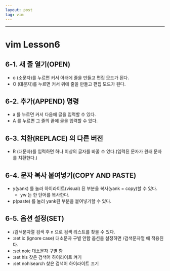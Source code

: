 ```yaml
---
layout: post
tag: vim
---
```

***

# vim Lesson6

## 6-1. 새 줄 열기(OPEN)

- o (소문자)를 누르면 커서 아래에 줄을 만들고 편집 모드가 된다.
- O (대문자)를 누르면 커서 위에 줄을 만들고 편집 모드가 된다.


## 6-2. 추가(APPEND) 명령

- a 를 누르면 커서 다음에 글을 입력할 수 있다.
- A 를 누르면 그 줄의 끝에 글을 입력할 수 있다.

## 6-3. 치환(REPLACE) 의 다른 버전

- R (대문자)를 입력하면 하나 이상의 글자를 바꿀 수 있다.(입력된 문자가 원래 문자를 치환한다.)

## 6-4. 문자 복사 붙여넣기(COPY AND PASTE)

- y(yank) 를 눌러 하이라이트(visual) 된 부분을 복사(yank = copy)할 수 있다.
  - yw 는 한 단어를 복사한다. 
- p(paste) 를 눌러 yank된 부분을 붙여넣기할 수 있다.

## 6-5. 옵션 설정(SET)

- /검색문자열 검색 후 n 으로 검색 리스트를 찾을 수 있다.
- :set ic (ignore case)  대소문자 구별 안함 옵션을 설정하면 /검색문자열 에 적용된다.
- :set noic 대소문자 구별 함
- :set hls 찾은 검색어 하이라이트 켜기
- :set nohlsearch 찾은 검색어 하이라이트 끄기

